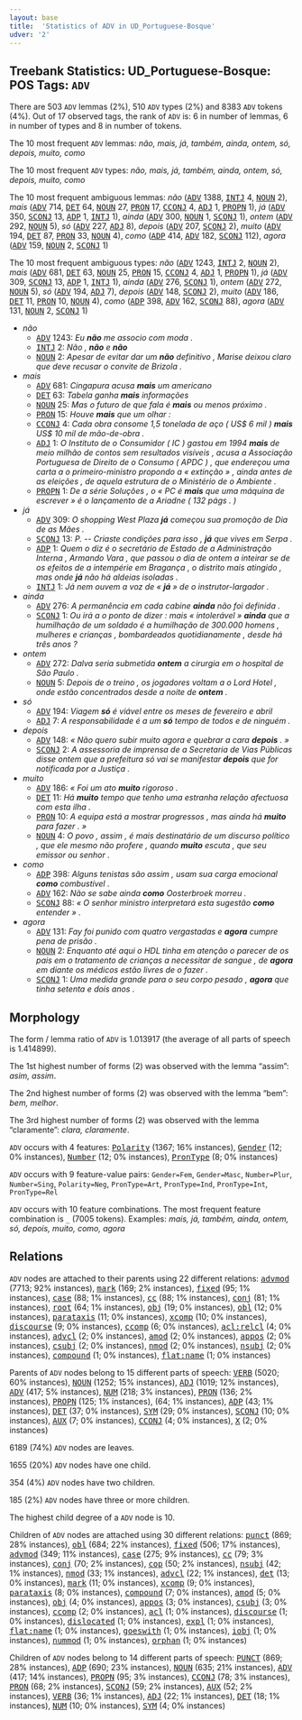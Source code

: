 ```yaml
---
layout: base
title:  'Statistics of ADV in UD_Portuguese-Bosque'
udver: '2'
---
```


## Treebank Statistics: UD_Portuguese-Bosque: POS Tags: `ADV`

There are 503 `ADV` lemmas (2%), 510 `ADV` types (2%) and 8383 `ADV` tokens (4%).
Out of 17 observed tags, the rank of `ADV` is: 6 in number of lemmas, 6 in number of types and 8 in number of tokens.

The 10 most frequent `ADV` lemmas: <em>não, mais, já, também, ainda, ontem, só, depois, muito, como</em>

The 10 most frequent `ADV` types:  <em>não, mais, já, também, ainda, ontem, só, depois, muito, como</em>

The 10 most frequent ambiguous lemmas: <em>não</em> (<tt><a href="pt_bosque-pos-ADV.html">ADV</a></tt> 1388, <tt><a href="pt_bosque-pos-INTJ.html">INTJ</a></tt> 4, <tt><a href="pt_bosque-pos-NOUN.html">NOUN</a></tt> 2), <em>mais</em> (<tt><a href="pt_bosque-pos-ADV.html">ADV</a></tt> 714, <tt><a href="pt_bosque-pos-DET.html">DET</a></tt> 64, <tt><a href="pt_bosque-pos-NOUN.html">NOUN</a></tt> 27, <tt><a href="pt_bosque-pos-PRON.html">PRON</a></tt> 17, <tt><a href="pt_bosque-pos-CCONJ.html">CCONJ</a></tt> 4, <tt><a href="pt_bosque-pos-ADJ.html">ADJ</a></tt> 1, <tt><a href="pt_bosque-pos-PROPN.html">PROPN</a></tt> 1), <em>já</em> (<tt><a href="pt_bosque-pos-ADV.html">ADV</a></tt> 350, <tt><a href="pt_bosque-pos-SCONJ.html">SCONJ</a></tt> 13, <tt><a href="pt_bosque-pos-ADP.html">ADP</a></tt> 1, <tt><a href="pt_bosque-pos-INTJ.html">INTJ</a></tt> 1), <em>ainda</em> (<tt><a href="pt_bosque-pos-ADV.html">ADV</a></tt> 300, <tt><a href="pt_bosque-pos-NOUN.html">NOUN</a></tt> 1, <tt><a href="pt_bosque-pos-SCONJ.html">SCONJ</a></tt> 1), <em>ontem</em> (<tt><a href="pt_bosque-pos-ADV.html">ADV</a></tt> 292, <tt><a href="pt_bosque-pos-NOUN.html">NOUN</a></tt> 5), <em>só</em> (<tt><a href="pt_bosque-pos-ADV.html">ADV</a></tt> 227, <tt><a href="pt_bosque-pos-ADJ.html">ADJ</a></tt> 8), <em>depois</em> (<tt><a href="pt_bosque-pos-ADV.html">ADV</a></tt> 207, <tt><a href="pt_bosque-pos-SCONJ.html">SCONJ</a></tt> 2), <em>muito</em> (<tt><a href="pt_bosque-pos-ADV.html">ADV</a></tt> 194, <tt><a href="pt_bosque-pos-DET.html">DET</a></tt> 87, <tt><a href="pt_bosque-pos-PRON.html">PRON</a></tt> 33, <tt><a href="pt_bosque-pos-NOUN.html">NOUN</a></tt> 4), <em>como</em> (<tt><a href="pt_bosque-pos-ADP.html">ADP</a></tt> 414, <tt><a href="pt_bosque-pos-ADV.html">ADV</a></tt> 182, <tt><a href="pt_bosque-pos-SCONJ.html">SCONJ</a></tt> 112), <em>agora</em> (<tt><a href="pt_bosque-pos-ADV.html">ADV</a></tt> 159, <tt><a href="pt_bosque-pos-NOUN.html">NOUN</a></tt> 2, <tt><a href="pt_bosque-pos-SCONJ.html">SCONJ</a></tt> 1)

The 10 most frequent ambiguous types:  <em>não</em> (<tt><a href="pt_bosque-pos-ADV.html">ADV</a></tt> 1243, <tt><a href="pt_bosque-pos-INTJ.html">INTJ</a></tt> 2, <tt><a href="pt_bosque-pos-NOUN.html">NOUN</a></tt> 2), <em>mais</em> (<tt><a href="pt_bosque-pos-ADV.html">ADV</a></tt> 681, <tt><a href="pt_bosque-pos-DET.html">DET</a></tt> 63, <tt><a href="pt_bosque-pos-NOUN.html">NOUN</a></tt> 25, <tt><a href="pt_bosque-pos-PRON.html">PRON</a></tt> 15, <tt><a href="pt_bosque-pos-CCONJ.html">CCONJ</a></tt> 4, <tt><a href="pt_bosque-pos-ADJ.html">ADJ</a></tt> 1, <tt><a href="pt_bosque-pos-PROPN.html">PROPN</a></tt> 1), <em>já</em> (<tt><a href="pt_bosque-pos-ADV.html">ADV</a></tt> 309, <tt><a href="pt_bosque-pos-SCONJ.html">SCONJ</a></tt> 13, <tt><a href="pt_bosque-pos-ADP.html">ADP</a></tt> 1, <tt><a href="pt_bosque-pos-INTJ.html">INTJ</a></tt> 1), <em>ainda</em> (<tt><a href="pt_bosque-pos-ADV.html">ADV</a></tt> 276, <tt><a href="pt_bosque-pos-SCONJ.html">SCONJ</a></tt> 1), <em>ontem</em> (<tt><a href="pt_bosque-pos-ADV.html">ADV</a></tt> 272, <tt><a href="pt_bosque-pos-NOUN.html">NOUN</a></tt> 5), <em>só</em> (<tt><a href="pt_bosque-pos-ADV.html">ADV</a></tt> 194, <tt><a href="pt_bosque-pos-ADJ.html">ADJ</a></tt> 7), <em>depois</em> (<tt><a href="pt_bosque-pos-ADV.html">ADV</a></tt> 148, <tt><a href="pt_bosque-pos-SCONJ.html">SCONJ</a></tt> 2), <em>muito</em> (<tt><a href="pt_bosque-pos-ADV.html">ADV</a></tt> 186, <tt><a href="pt_bosque-pos-DET.html">DET</a></tt> 11, <tt><a href="pt_bosque-pos-PRON.html">PRON</a></tt> 10, <tt><a href="pt_bosque-pos-NOUN.html">NOUN</a></tt> 4), <em>como</em> (<tt><a href="pt_bosque-pos-ADP.html">ADP</a></tt> 398, <tt><a href="pt_bosque-pos-ADV.html">ADV</a></tt> 162, <tt><a href="pt_bosque-pos-SCONJ.html">SCONJ</a></tt> 88), <em>agora</em> (<tt><a href="pt_bosque-pos-ADV.html">ADV</a></tt> 131, <tt><a href="pt_bosque-pos-NOUN.html">NOUN</a></tt> 2, <tt><a href="pt_bosque-pos-SCONJ.html">SCONJ</a></tt> 1)


* <em>não</em>
  * <tt><a href="pt_bosque-pos-ADV.html">ADV</a></tt> 1243: <em>Eu <b>não</b> me associo com moda .</em>
  * <tt><a href="pt_bosque-pos-INTJ.html">INTJ</a></tt> 2: <em>Não , <b>não</b> e <b>não</b></em>
  * <tt><a href="pt_bosque-pos-NOUN.html">NOUN</a></tt> 2: <em>Apesar de evitar dar um <b>não</b> definitivo , Marise deixou claro que deve recusar o convite de Brizola .</em>
* <em>mais</em>
  * <tt><a href="pt_bosque-pos-ADV.html">ADV</a></tt> 681: <em>Cingapura acusa <b>mais</b> um americano</em>
  * <tt><a href="pt_bosque-pos-DET.html">DET</a></tt> 63: <em>Tabela ganha <b>mais</b> informações</em>
  * <tt><a href="pt_bosque-pos-NOUN.html">NOUN</a></tt> 25: <em>Mas o futuro de que fala é <b>mais</b> ou menos próximo .</em>
  * <tt><a href="pt_bosque-pos-PRON.html">PRON</a></tt> 15: <em>Houve <b>mais</b> que um olhar :</em>
  * <tt><a href="pt_bosque-pos-CCONJ.html">CCONJ</a></tt> 4: <em>Cada obra consome 1,5 tonelada de aço ( US$ 6 mil ) <b>mais</b> US$ 10 mil de mão-de-obra .</em>
  * <tt><a href="pt_bosque-pos-ADJ.html">ADJ</a></tt> 1: <em>O Instituto de o Consumidor ( IC ) gastou em 1994 <b>mais</b> de meio milhão de contos sem resultados visíveis , acusa a Associação Portuguesa de Direito de o Consumo ( APDC ) , que endereçou uma carta a o primeiro-ministro propondo a « extinção » , ainda antes de as eleições , de aquela estrutura de o Ministério de o Ambiente .</em>
  * <tt><a href="pt_bosque-pos-PROPN.html">PROPN</a></tt> 1: <em>De a série Soluções , o « PC é <b>mais</b> que uma máquina de escrever » é o lançamento de a Ariadne ( 132 págs . )</em>
* <em>já</em>
  * <tt><a href="pt_bosque-pos-ADV.html">ADV</a></tt> 309: <em>O shopping West Plaza <b>já</b> começou sua promoção de Dia de as Mães .</em>
  * <tt><a href="pt_bosque-pos-SCONJ.html">SCONJ</a></tt> 13: <em>P. -- Criaste condições para isso , <b>já</b> que vives em Serpa .</em>
  * <tt><a href="pt_bosque-pos-ADP.html">ADP</a></tt> 1: <em>Quem o diz é o secretário de Estado de a Administração Interna , Armando Vara , que passou o dia de ontem a inteirar se de os efeitos de a intempérie em Bragança , o distrito mais atingido , mas onde <b>já</b> não há aldeias isoladas .</em>
  * <tt><a href="pt_bosque-pos-INTJ.html">INTJ</a></tt> 1: <em>Já nem ouvem a voz de « <b>já</b> » de o instrutor-largador .</em>
* <em>ainda</em>
  * <tt><a href="pt_bosque-pos-ADV.html">ADV</a></tt> 276: <em>A permanência em cada cabine <b>ainda</b> não foi definida .</em>
  * <tt><a href="pt_bosque-pos-SCONJ.html">SCONJ</a></tt> 1: <em>Ou irá a o ponto de dizer : mais « intolerável » <b>ainda</b> que a humilhação de um soldado é a humilhação de 300.000 homens , mulheres e crianças , bombardeados quotidianamente , desde há três anos ?</em>
* <em>ontem</em>
  * <tt><a href="pt_bosque-pos-ADV.html">ADV</a></tt> 272: <em>Dalva seria submetida <b>ontem</b> a cirurgia em o hospital de São Paulo .</em>
  * <tt><a href="pt_bosque-pos-NOUN.html">NOUN</a></tt> 5: <em>Depois de o treino , os jogadores voltam a o Lord Hotel , onde estão concentrados desde a noite de <b>ontem</b> .</em>
* <em>só</em>
  * <tt><a href="pt_bosque-pos-ADV.html">ADV</a></tt> 194: <em>Viagem <b>só</b> é viável entre os meses de fevereiro e abril</em>
  * <tt><a href="pt_bosque-pos-ADJ.html">ADJ</a></tt> 7: <em>A responsabilidade é a um <b>só</b> tempo de todos e de ninguém .</em>
* <em>depois</em>
  * <tt><a href="pt_bosque-pos-ADV.html">ADV</a></tt> 148: <em>« Não quero subir muito agora e quebrar a cara <b>depois</b> . »</em>
  * <tt><a href="pt_bosque-pos-SCONJ.html">SCONJ</a></tt> 2: <em>A assessoria de imprensa de a Secretaria de Vias Públicas disse ontem que a prefeitura só vai se manifestar <b>depois</b> que for notificada por a Justiça .</em>
* <em>muito</em>
  * <tt><a href="pt_bosque-pos-ADV.html">ADV</a></tt> 186: <em>« Foi um ato <b>muito</b> rigoroso .</em>
  * <tt><a href="pt_bosque-pos-DET.html">DET</a></tt> 11: <em>Há <b>muito</b> tempo que tenho uma estranha relação afectuosa com esta ilha .</em>
  * <tt><a href="pt_bosque-pos-PRON.html">PRON</a></tt> 10: <em>A equipa está a mostrar progressos , mas ainda há <b>muito</b> para fazer . »</em>
  * <tt><a href="pt_bosque-pos-NOUN.html">NOUN</a></tt> 4: <em>O povo , assim , é mais destinatário de um discurso político , que ele mesmo não profere , quando <b>muito</b> escuta , que seu emissor ou senhor .</em>
* <em>como</em>
  * <tt><a href="pt_bosque-pos-ADP.html">ADP</a></tt> 398: <em>Alguns tenistas são assim , usam sua carga emocional <b>como</b> combustível .</em>
  * <tt><a href="pt_bosque-pos-ADV.html">ADV</a></tt> 162: <em>Não se sabe ainda <b>como</b> Oosterbroek morreu .</em>
  * <tt><a href="pt_bosque-pos-SCONJ.html">SCONJ</a></tt> 88: <em>« O senhor ministro interpretará esta sugestão <b>como</b> entender » .</em>
* <em>agora</em>
  * <tt><a href="pt_bosque-pos-ADV.html">ADV</a></tt> 131: <em>Fay foi punido com quatro vergastadas e <b>agora</b> cumpre pena de prisão .</em>
  * <tt><a href="pt_bosque-pos-NOUN.html">NOUN</a></tt> 2: <em>Enquanto até aqui o HDL tinha em atenção o parecer de os pais em o tratamento de crianças a necessitar de sangue , de <b>agora</b> em diante os médicos estão livres de o fazer .</em>
  * <tt><a href="pt_bosque-pos-SCONJ.html">SCONJ</a></tt> 1: <em>Uma medida grande para o seu corpo pesado , <b>agora</b> que tinha setenta e dois anos .</em>

## Morphology

The form / lemma ratio of `ADV` is 1.013917 (the average of all parts of speech is 1.414899).

The 1st highest number of forms (2) was observed with the lemma “assim”: <em>asim, assim</em>.

The 2nd highest number of forms (2) was observed with the lemma “bem”: <em>bem, melhor</em>.

The 3rd highest number of forms (2) was observed with the lemma “claramente”: <em>clara, claramente</em>.

`ADV` occurs with 4 features: <tt><a href="pt_bosque-feat-Polarity.html">Polarity</a></tt> (1367; 16% instances), <tt><a href="pt_bosque-feat-Gender.html">Gender</a></tt> (12; 0% instances), <tt><a href="pt_bosque-feat-Number.html">Number</a></tt> (12; 0% instances), <tt><a href="pt_bosque-feat-PronType.html">PronType</a></tt> (8; 0% instances)

`ADV` occurs with 9 feature-value pairs: `Gender=Fem`, `Gender=Masc`, `Number=Plur`, `Number=Sing`, `Polarity=Neg`, `PronType=Art`, `PronType=Ind`, `PronType=Int`, `PronType=Rel`

`ADV` occurs with 10 feature combinations.
The most frequent feature combination is `_` (7005 tokens).
Examples: <em>mais, já, também, ainda, ontem, só, depois, muito, como, agora</em>


## Relations

`ADV` nodes are attached to their parents using 22 different relations: <tt><a href="pt_bosque-dep-advmod.html">advmod</a></tt> (7713; 92% instances), <tt><a href="pt_bosque-dep-mark.html">mark</a></tt> (169; 2% instances), <tt><a href="pt_bosque-dep-fixed.html">fixed</a></tt> (95; 1% instances), <tt><a href="pt_bosque-dep-case.html">case</a></tt> (88; 1% instances), <tt><a href="pt_bosque-dep-cc.html">cc</a></tt> (88; 1% instances), <tt><a href="pt_bosque-dep-conj.html">conj</a></tt> (81; 1% instances), <tt><a href="pt_bosque-dep-root.html">root</a></tt> (64; 1% instances), <tt><a href="pt_bosque-dep-obj.html">obj</a></tt> (19; 0% instances), <tt><a href="pt_bosque-dep-obl.html">obl</a></tt> (12; 0% instances), <tt><a href="pt_bosque-dep-parataxis.html">parataxis</a></tt> (11; 0% instances), <tt><a href="pt_bosque-dep-xcomp.html">xcomp</a></tt> (10; 0% instances), <tt><a href="pt_bosque-dep-discourse.html">discourse</a></tt> (9; 0% instances), <tt><a href="pt_bosque-dep-ccomp.html">ccomp</a></tt> (6; 0% instances), <tt><a href="pt_bosque-dep-acl-relcl.html">acl:relcl</a></tt> (4; 0% instances), <tt><a href="pt_bosque-dep-advcl.html">advcl</a></tt> (2; 0% instances), <tt><a href="pt_bosque-dep-amod.html">amod</a></tt> (2; 0% instances), <tt><a href="pt_bosque-dep-appos.html">appos</a></tt> (2; 0% instances), <tt><a href="pt_bosque-dep-csubj.html">csubj</a></tt> (2; 0% instances), <tt><a href="pt_bosque-dep-nmod.html">nmod</a></tt> (2; 0% instances), <tt><a href="pt_bosque-dep-nsubj.html">nsubj</a></tt> (2; 0% instances), <tt><a href="pt_bosque-dep-compound.html">compound</a></tt> (1; 0% instances), <tt><a href="pt_bosque-dep-flat-name.html">flat:name</a></tt> (1; 0% instances)

Parents of `ADV` nodes belong to 15 different parts of speech: <tt><a href="pt_bosque-pos-VERB.html">VERB</a></tt> (5020; 60% instances), <tt><a href="pt_bosque-pos-NOUN.html">NOUN</a></tt> (1252; 15% instances), <tt><a href="pt_bosque-pos-ADJ.html">ADJ</a></tt> (1019; 12% instances), <tt><a href="pt_bosque-pos-ADV.html">ADV</a></tt> (417; 5% instances), <tt><a href="pt_bosque-pos-NUM.html">NUM</a></tt> (218; 3% instances), <tt><a href="pt_bosque-pos-PRON.html">PRON</a></tt> (136; 2% instances), <tt><a href="pt_bosque-pos-PROPN.html">PROPN</a></tt> (125; 1% instances),  (64; 1% instances), <tt><a href="pt_bosque-pos-ADP.html">ADP</a></tt> (43; 1% instances), <tt><a href="pt_bosque-pos-DET.html">DET</a></tt> (37; 0% instances), <tt><a href="pt_bosque-pos-SYM.html">SYM</a></tt> (29; 0% instances), <tt><a href="pt_bosque-pos-SCONJ.html">SCONJ</a></tt> (10; 0% instances), <tt><a href="pt_bosque-pos-AUX.html">AUX</a></tt> (7; 0% instances), <tt><a href="pt_bosque-pos-CCONJ.html">CCONJ</a></tt> (4; 0% instances), <tt><a href="pt_bosque-pos-X.html">X</a></tt> (2; 0% instances)

6189 (74%) `ADV` nodes are leaves.

1655 (20%) `ADV` nodes have one child.

354 (4%) `ADV` nodes have two children.

185 (2%) `ADV` nodes have three or more children.

The highest child degree of a `ADV` node is 10.

Children of `ADV` nodes are attached using 30 different relations: <tt><a href="pt_bosque-dep-punct.html">punct</a></tt> (869; 28% instances), <tt><a href="pt_bosque-dep-obl.html">obl</a></tt> (684; 22% instances), <tt><a href="pt_bosque-dep-fixed.html">fixed</a></tt> (506; 17% instances), <tt><a href="pt_bosque-dep-advmod.html">advmod</a></tt> (349; 11% instances), <tt><a href="pt_bosque-dep-case.html">case</a></tt> (275; 9% instances), <tt><a href="pt_bosque-dep-cc.html">cc</a></tt> (79; 3% instances), <tt><a href="pt_bosque-dep-conj.html">conj</a></tt> (70; 2% instances), <tt><a href="pt_bosque-dep-cop.html">cop</a></tt> (50; 2% instances), <tt><a href="pt_bosque-dep-nsubj.html">nsubj</a></tt> (42; 1% instances), <tt><a href="pt_bosque-dep-nmod.html">nmod</a></tt> (33; 1% instances), <tt><a href="pt_bosque-dep-advcl.html">advcl</a></tt> (22; 1% instances), <tt><a href="pt_bosque-dep-det.html">det</a></tt> (13; 0% instances), <tt><a href="pt_bosque-dep-mark.html">mark</a></tt> (11; 0% instances), <tt><a href="pt_bosque-dep-xcomp.html">xcomp</a></tt> (9; 0% instances), <tt><a href="pt_bosque-dep-parataxis.html">parataxis</a></tt> (8; 0% instances), <tt><a href="pt_bosque-dep-compound.html">compound</a></tt> (7; 0% instances), <tt><a href="pt_bosque-dep-amod.html">amod</a></tt> (5; 0% instances), <tt><a href="pt_bosque-dep-obj.html">obj</a></tt> (4; 0% instances), <tt><a href="pt_bosque-dep-appos.html">appos</a></tt> (3; 0% instances), <tt><a href="pt_bosque-dep-csubj.html">csubj</a></tt> (3; 0% instances), <tt><a href="pt_bosque-dep-ccomp.html">ccomp</a></tt> (2; 0% instances), <tt><a href="pt_bosque-dep-acl.html">acl</a></tt> (1; 0% instances), <tt><a href="pt_bosque-dep-discourse.html">discourse</a></tt> (1; 0% instances), <tt><a href="pt_bosque-dep-dislocated.html">dislocated</a></tt> (1; 0% instances), <tt><a href="pt_bosque-dep-expl.html">expl</a></tt> (1; 0% instances), <tt><a href="pt_bosque-dep-flat-name.html">flat:name</a></tt> (1; 0% instances), <tt><a href="pt_bosque-dep-goeswith.html">goeswith</a></tt> (1; 0% instances), <tt><a href="pt_bosque-dep-iobj.html">iobj</a></tt> (1; 0% instances), <tt><a href="pt_bosque-dep-nummod.html">nummod</a></tt> (1; 0% instances), <tt><a href="pt_bosque-dep-orphan.html">orphan</a></tt> (1; 0% instances)

Children of `ADV` nodes belong to 14 different parts of speech: <tt><a href="pt_bosque-pos-PUNCT.html">PUNCT</a></tt> (869; 28% instances), <tt><a href="pt_bosque-pos-ADP.html">ADP</a></tt> (690; 23% instances), <tt><a href="pt_bosque-pos-NOUN.html">NOUN</a></tt> (635; 21% instances), <tt><a href="pt_bosque-pos-ADV.html">ADV</a></tt> (417; 14% instances), <tt><a href="pt_bosque-pos-PROPN.html">PROPN</a></tt> (95; 3% instances), <tt><a href="pt_bosque-pos-CCONJ.html">CCONJ</a></tt> (78; 3% instances), <tt><a href="pt_bosque-pos-PRON.html">PRON</a></tt> (68; 2% instances), <tt><a href="pt_bosque-pos-SCONJ.html">SCONJ</a></tt> (59; 2% instances), <tt><a href="pt_bosque-pos-AUX.html">AUX</a></tt> (52; 2% instances), <tt><a href="pt_bosque-pos-VERB.html">VERB</a></tt> (36; 1% instances), <tt><a href="pt_bosque-pos-ADJ.html">ADJ</a></tt> (22; 1% instances), <tt><a href="pt_bosque-pos-DET.html">DET</a></tt> (18; 1% instances), <tt><a href="pt_bosque-pos-NUM.html">NUM</a></tt> (10; 0% instances), <tt><a href="pt_bosque-pos-SYM.html">SYM</a></tt> (4; 0% instances)

